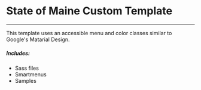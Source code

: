 # State of Maine Custom Template
---
This template uses an accessible menu and color classes similar to Google's Matarial Design.

##### Includes:
- Sass files
- Smartmenus
- Samples
